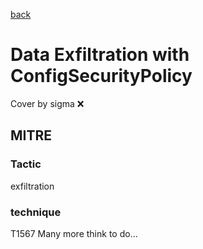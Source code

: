 [back](../index.md)
# Data Exfiltration with ConfigSecurityPolicy
Cover by sigma :x: 
## MITRE
### Tactic
exfiltration
### technique
T1567
Many more think to do...